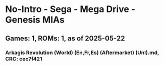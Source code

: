 # No-Intro - Sega - Mega Drive - Genesis MIAs
## Games: 1, ROMs: 1, as of 2025-05-22

### Arkagis Revolution (World) (En,Fr,Es) (Aftermarket) (Unl).md, CRC: cec7f421
